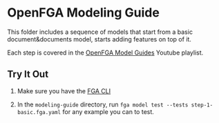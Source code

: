 # OpenFGA Modeling Guide

This folder includes a sequence of models that start from a basic document&documents model, starts adding features on top of it.

Each step is covered in the [OpenFGA Model Guides](https://www.youtube.com/playlist?list=PLUR5l-oTFZqWaDdhEOVt_IfPOIbKo1Ypt) Youtube playlist.

## Try It Out

1. Make sure you have the [FGA CLI](https://github.com/openfga/cli/?tab=readme-ov-file#installation)

2. In the `modeling-guide` directory, run `fga model test --tests step-1-basic.fga.yaml` for any example you can to test.

